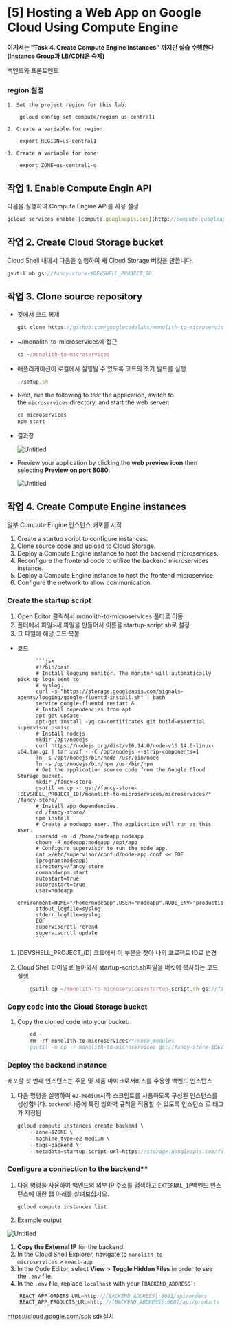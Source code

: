 # [5] **Hosting a Web App on Google Cloud Using Compute Engine**


**여기서는 "Task 4. Create Compute Engine instances" 까지만 실습 수행한다 (Instance Group과 LB/CDN은 숙제)**

백엔드와 프론트엔드

[](https://www.grabbing.me/69a68655ae9c46efaeae5014b9f9034d)

### region 설정
    1. Set the project region for this lab:
        
        gcloud config set compute/region us-central1
        
    2. Create a variable for region:
        
        export REGION=us-central1
        
    3. Create a variable for zone:
        
        export ZONE=us-central1-c
        
    
## 작업 1. Enable Compute Engin API
다음을 실행하여 Compute Engine API를 사용 설정  
~~~jsx
gcloud services enable [compute.googleapis.com](http://compute.googleapis.com/)
~~~
    
## 작업 2. Create Cloud Storage bucket
Cloud Shell 내에서 다음을 실행하여 새 Cloud Storage 버킷을 만듭니다.
    
```jsx
gsutil mb gs://fancy-store-$DEVSHELL_PROJECT_ID
```
    
## 작업 3. Clone source repository
- 깃에서 코드 복제
    
    ```jsx
    git clone https://github.com/googlecodelabs/monolith-to-microservices.git
    ```
    
- ~/monolith-to-microservices에 접근
    
    ```jsx
    cd ~/monolith-to-microservices
    ```
    
- 애플리케이션이 로컬에서 실행될 수 있도록 코드의 초기 빌드를 실행
    
    ```jsx
    ./setup.sh
    ```
    
- Next, run the following to test the application, switch to the `microservices` directory, and start the web server:
    
    ```jsx
    cd microservices
    npm start
    ```
    
- 결과창
    
    ![Untitled](https://s3-us-west-2.amazonaws.com/secure.notion-static.com/86231768-7c3d-4bc0-add8-cc35a895498e/Untitled.png)
    
- Preview your application by clicking the **web preview icon** then selecting **Preview on port 8080**.
    
    ![Untitled](https://s3-us-west-2.amazonaws.com/secure.notion-static.com/f0674973-31d7-4eac-9f0d-a7d4b1a0a34c/Untitled.png)
    
## 작업 4. Create Compute Engine instances
일부 Compute Engine 인스턴스 배포를 시작
    
1. Create a startup script to configure instances.
2. Clone source code and upload to Cloud Storage.
3. Deploy a Compute Engine instance to host the backend microservices.
4. Reconfigure the frontend code to utilize the backend microservices instance.
5. Deploy a Compute Engine instance to host the frontend microservice.
6. Configure the network to allow communication.
    
### Create the startup script
1. Open Editor 클릭해서 monolith-to-microservices 폴더로 이동
2. 폴더에서 파일>새 파일을 만들어서 이름을 startup-script.sh로 설정
3. 그 파일에 해당 코드 복붙
- 코드
            
            ```jsx
            #!/bin/bash
            # Install logging monitor. The monitor will automatically pick up logs sent to
            # syslog.
            curl -s "https://storage.googleapis.com/signals-agents/logging/google-fluentd-install.sh" | bash
            service google-fluentd restart &
            # Install dependencies from apt
            apt-get update
            apt-get install -yq ca-certificates git build-essential supervisor psmisc
            # Install nodejs
            mkdir /opt/nodejs
            curl https://nodejs.org/dist/v16.14.0/node-v16.14.0-linux-x64.tar.gz | tar xvzf - -C /opt/nodejs --strip-components=1
            ln -s /opt/nodejs/bin/node /usr/bin/node
            ln -s /opt/nodejs/bin/npm /usr/bin/npm
            # Get the application source code from the Google Cloud Storage bucket.
            mkdir /fancy-store
            gsutil -m cp -r gs://fancy-store-[DEVSHELL_PROJECT_ID]/monolith-to-microservices/microservices/* /fancy-store/
            # Install app dependencies.
            cd /fancy-store/
            npm install
            # Create a nodeapp user. The application will run as this user.
            useradd -m -d /home/nodeapp nodeapp
            chown -R nodeapp:nodeapp /opt/app
            # Configure supervisor to run the node app.
            cat >/etc/supervisor/conf.d/node-app.conf << EOF
            [program:nodeapp]
            directory=/fancy-store
            command=npm start
            autostart=true
            autorestart=true
            user=nodeapp
            environment=HOME="/home/nodeapp",USER="nodeapp",NODE_ENV="production"
            stdout_logfile=syslog
            stderr_logfile=syslog
            EOF
            supervisorctl reread
            supervisorctl update
            ```
            
1. [DEVSHELL_PROJECT_ID] 코드에서 이 부분을 찾아 나의 프로젝트 ID로 변경
2. Cloud Shell 터미널로 돌아와서 startup-script.sh파일을 버킷에 복사하는 코드 실행
        
    ```jsx
        gsutil cp ~/monolith-to-microservices/startup-script.sh gs://fancy-store-$DEVSHELL_PROJECT_ID
    ```
        
    
### Copy code into the Cloud Storage bucket
1. Copy the cloned code into your bucket:
        
    ```jsx
        cd ~
        rm -rf monolith-to-microservices/*/node_modules
        gsutil -m cp -r monolith-to-microservices gs://fancy-store-$DEVSHELL_PROJECT_ID/
    ```
        
### Deploy the backend instance
배포할 첫 번째 인스턴스는 주문 및 제품 마이크로서비스를 수용할 백엔드 인스턴스
        
1. 다음 명령을 실행하여 `e2-medium`시작 스크립트를 사용하도록 구성된 인스턴스를 생성합니다. `backend`나중에 특정 방화벽 규칙을 적용할 수 있도록 인스턴스 로 태그가 지정됨
        
    ```jsx
    gcloud compute instances create backend \
        --zone=$ZONE \
        --machine-type=e2-medium \
        --tags=backend \
        --metadata=startup-script-url=https://storage.googleapis.com/fancy-store-$DEVSHELL_PROJECT_ID/startup-script.sh
    ```
        
### Configure a connection to the backend**
1. 다음 명령을 사용하여 백엔드의 외부 IP 주소를 검색하고 `EXTERNAL_IP`백엔드 인스턴스에 대한 탭 아래를 살펴보십시오.
        
    ```jsx
    gcloud compute instances list
    ```
        
1. Example output
        
![Untitled](https://s3-us-west-2.amazonaws.com/secure.notion-static.com/e296eb67-135c-4aff-a56c-69b895c260d3/Untitled.png)
        
1. **Copy the External IP** for the backend.
2. In the Cloud Shell Explorer, navigate to `monolith-to-microservices` > `react-app`.
3. In the Code Editor, select **View** > **Toggle Hidden Files** in order to see the `.env` file.
4. In the `.env` file, replace `localhost` with your `[BACKEND_ADDRESS]`:
        
```jsx
    REACT_APP_ORDERS_URL=http://[BACKEND_ADDRESS]:8081/api/orders
    REACT_APP_PRODUCTS_URL=http://[BACKEND_ADDRESS]:8082/api/products
```
        
    
https://cloud.google.com/sdk sdk설치